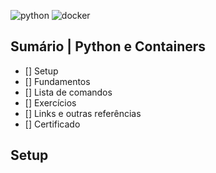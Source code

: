 ![python]()
![docker]()

## Sumário | Python e Containers

- [] Setup
- [] Fundamentos
- [] Lista de comandos
- [] Exercícios
- [] Links e outras referências
- [] Certificado
      
## Setup